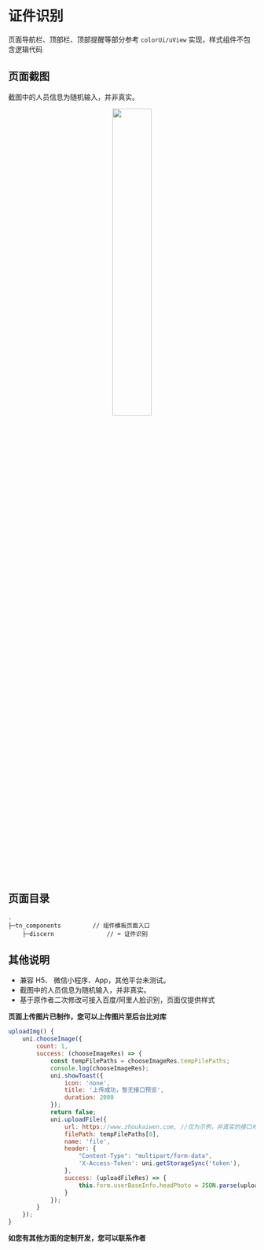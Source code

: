 # 证件识别

页面导航栏、顶部栏、顶部提醒等部分参考 `colorUi/uView` 实现，样式组件不包含逻辑代码

## 页面截图
截图中的人员信息为随机输入，并非真实。
<p align="center">
	<img src="https://zhoukaiwen.com/img/Design/app/zjx_4.png" width="40%" />
</p>

## 页面目录
```vue
.
├─tn_components       	// 组件模板页面入口
	├─discern				// ⬅️ 证件识别
```
## 其他说明
 - 兼容 H5、 微信小程序、App，其他平台未测试。
 - 截图中的人员信息为随机输入，并非真实。
 - 基于原作者二次修改可接入百度/阿里人脸识别，页面仅提供样式

**页面上传图片已制作，您可以上传图片至后台比对库**

```js
uploadImg() {
	uni.chooseImage({
		count: 1,
		success: (chooseImageRes) => {
			const tempFilePaths = chooseImageRes.tempFilePaths;
			console.log(chooseImageRes);
			uni.showToast({
				icon: 'none',
				title: '上传成功，暂无接口预览',
				duration: 2000
			});
			return false;
			uni.uploadFile({
				url: https://www.zhoukaiwen.com, //仅为示例，非真实的接口地址
				filePath: tempFilePaths[0],
				name: 'file',
				header: {
					"Content-Type": "multipart/form-data",
					'X-Access-Token': uni.getStorageSync('token'),
				},
				success: (uploadFileRes) => {
					this.form.userBaseInfo.headPhoto = JSON.parse(uploadFileRes.data).message
				}
			});
		}
	});
}
```

**如您有其他方面的定制开发，您可以联系作者**



